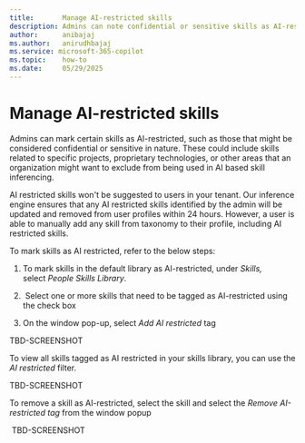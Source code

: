 ```yaml
---
title:       Manage AI-restricted skills
description: Admins can note confidential or sensitive skills as AI-restricted
author:      anibajaj 
ms.author:   anirudhbajaj
ms.service: microsoft-365-copilot
ms.topic:    how-to
ms.date:     05/29/2025
---
```


# Manage AI-restricted skills

Admins can mark certain skills as AI-restricted, such as those that might be considered confidential or sensitive in nature. These could include skills related to specific projects, proprietary technologies, or other areas that an organization might want to exclude from being used in AI based skill inferencing.

AI restricted skills won't be suggested to users in your tenant. Our inference engine ensures that any AI restricted skills identified by the admin will be updated and removed from user profiles within 24 hours. However, a user is able to manually add any skill from taxonomy to their profile, including AI restricted skills.

To mark skills as AI restricted, refer to the below steps:

1. To mark skills in the default library as AI-restricted, under _Skills,_ select _People Skills Library_.

1.  Select one or more skills that need to be tagged as AI-restricted using the check box

1. On the window pop-up, select _Add AI restricted_ tag

TBD-SCREENSHOT

To view all skills tagged as AI restricted in your skills library, you can use the _AI restricted_ filter.

TBD-SCREENSHOT

To remove a skill as AI-restricted, select the skill and select the _Remove AI-restricted tag_ from the window popup

 TBD-SCREENSHOT